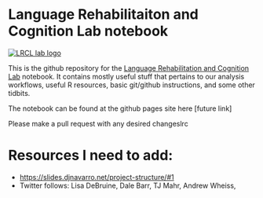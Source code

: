 Language Rehabilitaiton and Cognition Lab notebook
================

[![LRCL lab
logo](www/LRC%20Lab%20-%20001%20Full.jpg)](https://lrcl.pitt.edu)

This is the github repository for the [Language Rehabilitation and
Cognition Lab](https://lrcl.pitt.edu) notebook. It contains mostly
useful stuff that pertains to our analysis workflows, useful R
resources, basic git/github instructions, and some other tidbits.

The notebook can be found at the github pages site here \[future link\]

Please make a pull request with any desired changeslrc

# Resources I need to add:

- https://slides.djnavarro.net/project-structure/#1
- Twitter follows: Lisa DeBruine, Dale Barr, TJ Mahr, Andrew Wheiss, 
